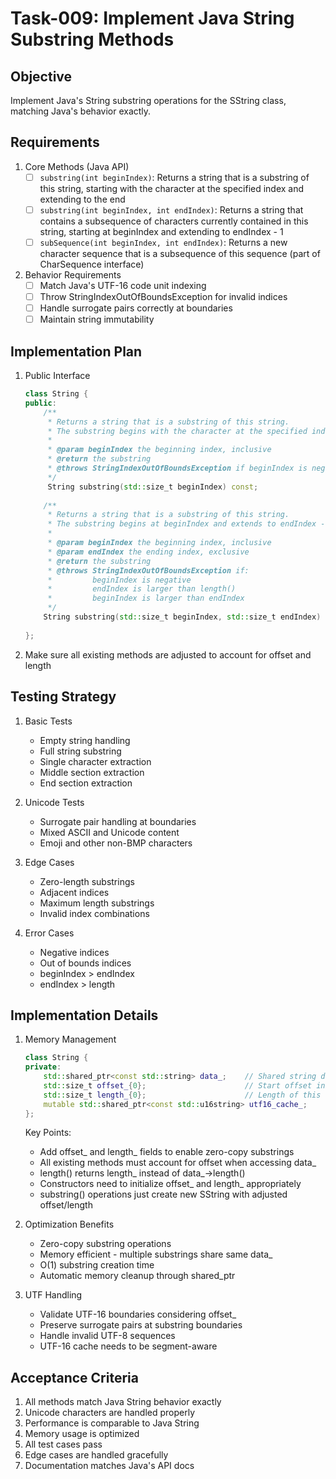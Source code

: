 # Task-009: Implement Java String Substring Methods

## Objective
Implement Java's String substring operations for the SString class, matching Java's behavior exactly.

## Requirements

1. Core Methods (Java API)
   - [ ] `substring(int beginIndex)`: Returns a string that is a substring of this string, starting with the character at the specified index and extending to the end
   - [ ] `substring(int beginIndex, int endIndex)`: Returns a string that contains a subsequence of characters currently contained in this string, starting at beginIndex and extending to endIndex - 1
   - [ ] `subSequence(int beginIndex, int endIndex)`: Returns a new character sequence that is a subsequence of this sequence (part of CharSequence interface)

2. Behavior Requirements
   - [ ] Match Java's UTF-16 code unit indexing
   - [ ] Throw StringIndexOutOfBoundsException for invalid indices
   - [ ] Handle surrogate pairs correctly at boundaries
   - [ ] Maintain string immutability

## Implementation Plan

1. Public Interface
   ```cpp
   class String {
   public:
       /**
        * Returns a string that is a substring of this string.
        * The substring begins with the character at the specified index and extends to the end.
        *
        * @param beginIndex the beginning index, inclusive
        * @return the substring
        * @throws StringIndexOutOfBoundsException if beginIndex is negative or larger than length()
        */
        String substring(std::size_t beginIndex) const;
       
       /**
        * Returns a string that is a substring of this string.
        * The substring begins at beginIndex and extends to endIndex - 1.
        *
        * @param beginIndex the beginning index, inclusive
        * @param endIndex the ending index, exclusive
        * @return the substring
        * @throws StringIndexOutOfBoundsException if:
        *         beginIndex is negative
        *         endIndex is larger than length()
        *         beginIndex is larger than endIndex
        */
       String substring(std::size_t beginIndex, std::size_t endIndex) const;
       
   };
   ```

2. Make sure all existing methods are adjusted to account for offset and length

## Testing Strategy

1. Basic Tests
   - Empty string handling
   - Full string substring
   - Single character extraction
   - Middle section extraction
   - End section extraction

2. Unicode Tests
   - Surrogate pair handling at boundaries
   - Mixed ASCII and Unicode content
   - Emoji and other non-BMP characters

3. Edge Cases
   - Zero-length substrings
   - Adjacent indices
   - Maximum length substrings
   - Invalid index combinations

4. Error Cases
   - Negative indices
   - Out of bounds indices
   - beginIndex > endIndex
   - endIndex > length

## Implementation Details

1. Memory Management
   ```cpp
   class String {
   private:
       std::shared_ptr<const std::string> data_;    // Shared string data
       std::size_t offset_{0};                      // Start offset in data_
       std::size_t length_{0};                      // Length of this substring
       mutable std::shared_ptr<const std::u16string> utf16_cache_;
   };
   ```

   Key Points:
   - Add offset_ and length_ fields to enable zero-copy substrings
   - All existing methods must account for offset when accessing data_
   - length() returns length_ instead of data_->length()
   - Constructors need to initialize offset_ and length_ appropriately
   - substring() operations just create new SString with adjusted offset/length

2. Optimization Benefits
   - Zero-copy substring operations
   - Memory efficient - multiple substrings share same data_
   - O(1) substring creation time
   - Automatic memory cleanup through shared_ptr

3. UTF Handling
   - Validate UTF-16 boundaries considering offset_
   - Preserve surrogate pairs at substring boundaries
   - Handle invalid UTF-8 sequences
   - UTF-16 cache needs to be segment-aware

## Acceptance Criteria
1. All methods match Java String behavior exactly
2. Unicode characters are handled properly
3. Performance is comparable to Java String
4. Memory usage is optimized
5. All test cases pass
6. Edge cases are handled gracefully
7. Documentation matches Java's API docs
